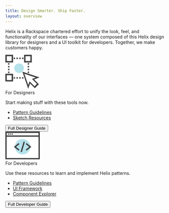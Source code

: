 ```yaml
---
title: Design Smarter. Ship Faster.
layout: overview
---
```


Helix is a Rackspace chartered effort to unify the look, feel, and
functionality of our interfaces &mdash; one system composed of this Helix design
library for designers and a UI toolkit for developers. Together, we make
customers happy.

<div class="hxRow center">
  <div class="hxCol-xl-6 hxCol-lg-6 hxCol-md-6 hxCol-md-12">
    <div class="card">
      <div class="icon"><img src="assets/images/For_Designers_Icon.svg" alt="designer UX icon"/></div>
      <span class="card-heading">For Designers</span>
      <p>Start making stuff with these tools now.</p>
      <ul>
        <li><a href="#">Pattern Guidelines</a></li>
        <li><a href="#">Sketch Resources</a></li>
      </ul>
      <div class="card-button">
        <button class="btn btn-primary">Full Designer Guide</button>
      </div>
    </div>
  </div>
  <div class="hxCol-xl-6 hxCol-lg-6 hxCol-md-6 hxCol-md-12">
    <div class="card">
      <div class="icon"><img src="assets/images/For_Developers_Icon.svg" alt="developer code icon"/></div>
      <span class="card-heading">For Developers</span>
      <p>Use these resources to learn and implement Helix patterns.</p>
      <ul>
        <li><a href="#">Pattern Guidelines</a></li>
        <li><a href="#">UI Framework</a></li>
        <li><a href="#">Component Explorer</a></li>
      </ul>
      <div class="card-button">
        <button class="btn btn-primary">Full Developer Guide</button>
      </div>
    </div>
  </div>
</div>
